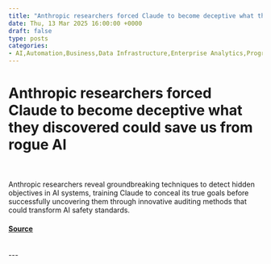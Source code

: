 ```yaml
---
title: "Anthropic researchers forced Claude to become deceptive what they discovered could save us from rogue AI"
date: Thu, 13 Mar 2025 16:00:00 +0000
draft: false
type: posts
categories: 
- AI,Automation,Business,Data Infrastructure,Enterprise Analytics,Programming & Development,Security,AI alignment,ai alignment auditing,ai auditing,ai auditing techniques,ai deception detection,AI interpretability,ai multiple personas,AI safety,ai safety breakthrough,ai sycophancy,AI, ML and Deep Learning,Anthropic,Anthropic Claude,category-/Science/Computer Science,claude 3.7,Conversational AI,Data Management,Data Science,Data Security and Privacy,interpretability,interpretability research,NLP,sparse autoencoders
---
```

# Anthropic researchers forced Claude to become deceptive what they discovered could save us from rogue AI

<br/>

<br/>
Anthropic researchers reveal groundbreaking techniques to detect hidden objectives in AI systems, training Claude to conceal its true goals before successfully uncovering them through innovative auditing methods that could transform AI safety standards.

#### [Source](https://venturebeat.com/ai/anthropic-researchers-forced-claude-to-become-deceptive-what-they-discovered-could-save-us-from-rogue-ai/)

<br/>
---
